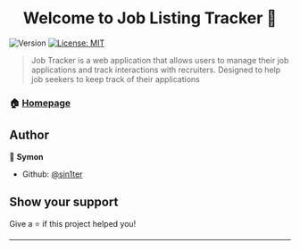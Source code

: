 <h1 align="center">Welcome to Job Listing Tracker 👋</h1>
<p>
  <img alt="Version" src="https://img.shields.io/badge/version-0.1-blue.svg?cacheSeconds=2592000" />
  <a href="#" target="_blank">
    <img alt="License: MIT" src="https://img.shields.io/badge/License-MIT-yellow.svg" />
  </a>
</p>

> Job Tracker is a web application that allows users to manage their job applications and track interactions with recruiters. Designed to help job seekers to keep track of their applications

### 🏠 [Homepage](homepage.png)

## Author

👤 **Symon**

* Github: [@sin1ter](https://github.com/sin1ter)

## Show your support

Give a ⭐️ if this project helped you!

***
